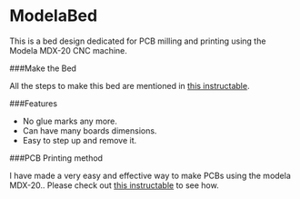 # ModelaBed
This is a bed design dedicated for PCB milling and printing using the Modela MDX-20 CNC machine.

###Make the Bed

All the steps to make this bed are mentioned in [this instructable](http://www.instructables.com/id/PCB-milling-bed-for-Modela-MDX-20/).

###Features

- No glue marks any more.
- Can have many boards dimensions.
- Easy to step up and remove it.

###PCB Printing method

I have made a very easy and effective way to make PCBs using the modela MDX-20.. Please check out [this instructable](#) to see how.
